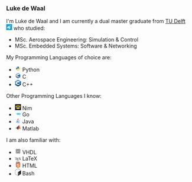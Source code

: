 ### Luke de Waal

I'm Luke de Waal and I am currently a dual master graduate from [TU Delft](https://www.tudelft.nl/) <a href="https://www.tudelft.nl/" title="TU Delft"><img src="icons/tudelft_icon.png" width="16" /></a> who studied:
- MSc. Aerospace Engineering: Simulation & Control
- MSc. Embedded Systems: Software & Networking

My Programming Languages of choice are:
- <a href="https://www.python.org/" title="Python"><img src="icons/python.png" width="16" /></a>  Python
- <a href="https://www.cprogramming.com/" title="C"><img src="icons/c.png" width="16" /></a> C
- <a href="https://www.cprogramming.com/" title="C++"><img src="icons/cpp.png" width="16" /></a> C++

Other Programming Languages I know:
- <a href="https://nim-lang.org/" title="Nim"><img src="icons/nim.png" width="16" /></a> Nim
- <a href="https://go.dev/" title="Golang"><img src="icons/golang.png" width="16" /></a> Go
- <a href="https://www.java.com/en/" title="Java"><img src="icons/java.png" width="16" /></a> Java
- <a href="https://www.mathworks.com/products/matlab.html" title="Matlab"><img src="icons/matlab.png" width="16" /></a> Matlab

I am also familiar with:
- <a href="https://www.vhdl.org/" title="VHDL"><img src="icons/vhdl.png" width="16" /></a> VHDL
- <a href="https://www.latex-project.org/" title="LaTeX"><img src="icons/latex.png" width="16" /></a> LaTeX
- <a href="https://html.spec.whatwg.org/multipage/" title="HTML"><img src="icons/html.png" width="16" /></a> HTML
- <a href="https://www.gnu.org/software/bash/" title="Bash"><img src="icons/bash.png" width="16" /></a> Bash
